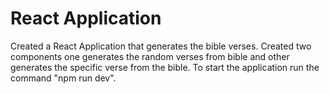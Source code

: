 # React Application

Created a React Application that generates the bible verses.
Created two components one generates the random verses from bible and other generates the specific verse from the bible.
To start the application run the command "npm run dev".
